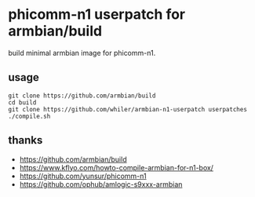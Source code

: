 # phicomm-n1 userpatch for armbian/build #
build minimal armbian image for phicomm-n1.

## usage ##
```
git clone https://github.com/armbian/build
cd build
git clone https://github.com/whiler/armbian-n1-userpatch userpatches
./compile.sh
```

## thanks ##
- <https://github.com/armbian/build>
- <https://www.kflyo.com/howto-compile-armbian-for-n1-box/>
- <https://github.com/yunsur/phicomm-n1>
- <https://github.com/ophub/amlogic-s9xxx-armbian>
